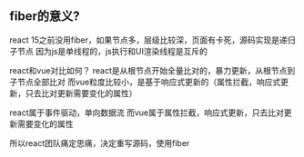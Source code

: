 ## fiber的意义?
react 15之前没用fiber，如果节点多，层级比较深，页面有卡死，源码实现是递归子节点
因为js是单线程的，js执行和UI渲染线程是互斥的

react和vue对比如何？
react是从根节点开始全量比对的，暴力更新，从根节点到子节点全部比对
而vue粒度比较小，是基于响应式更新的（属性拦截，响应式更新，只去比对更新需要变化的属性）

react属于事件驱动，单向数据流
而vue属于属性拦截，响应式更新，只去比对更新需要变化的属性

所以react团队痛定思痛，决定重写源码，使用fiber